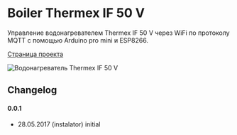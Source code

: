 # Boiler Thermex IF 50 V
Управление водонагревателем Thermex IF 50 V через WiFi по протоколу MQTT с помощью Arduino pro mini и ESP8266.

[Страница проекта](http://blog.instalator.ru/archives/681)

![Водонагреватель Thermex IF 50 V](http://blog.instalator.ru/wp-content/uploads/2017/05/thermex_new1-672x372.jpg)

## Changelog

#### 0.0.1
* 28.05.2017 (instalator) initial
